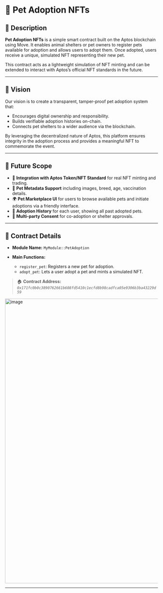 # 🐾 Pet Adoption NFTs

## 📄 Description

**Pet Adoption NFTs** is a simple smart contract built on the Aptos blockchain using Move. It enables animal shelters or pet owners to register pets available for adoption and allows users to adopt them. Once adopted, users receive a unique, simulated NFT representing their new pet.

This contract acts as a lightweight simulation of NFT minting and can be extended to interact with Aptos’s official NFT standards in the future.

---

## 🌟 Vision

Our vision is to create a transparent, tamper-proof pet adoption system that:

* Encourages digital ownership and responsibility.
* Builds verifiable adoption histories on-chain.
* Connects pet shelters to a wider audience via the blockchain.

By leveraging the decentralized nature of Aptos, this platform ensures integrity in the adoption process and provides a meaningful NFT to commemorate the event.

---

## 🚀 Future Scope

* 🔗 **Integration with Aptos Token/NFT Standard** for real NFT minting and trading.
* 📸 **Pet Metadata Support** including images, breed, age, vaccination details.
* 🌍 **Pet Marketplace UI** for users to browse available pets and initiate adoptions via a friendly interface.
* 🧾 **Adoption History** for each user, showing all past adopted pets.
* 🤝 **Multi-party Consent** for co-adoption or shelter approvals.

---

## 📜 Contract Details

* **Module Name:** `MyModule::PetAdoption`
* **Main Functions:**

  * `register_pet`: Registers a new pet for adoption.
  * `adopt_pet`: Lets a user adopt a pet and mints a simulated NFT.

> 🏠 **Contract Address:** *`0x171fc0b0c3890762661b608fd5410c1ecfd8b98cadfca05e9306b3ba43229d59`*

<img width="1902" height="935" alt="image" src="https://github.com/user-attachments/assets/53fc71ea-715d-46af-94eb-3fe44cfa8dee" />


---

